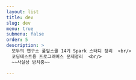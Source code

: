 ```yaml
---
layout: list
title: dev
slug: dev
menu: true
submenu: false
order: 5
description: >
  모두의 연구소 풀잎스쿨 14기 Spark 스터디 정리  <br/>
  코딩테스트용 프로그래머스 문제정리  <br/>
  ~~사실상 방치중~~

---
```


